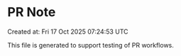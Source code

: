 # PR Note

Created at: Fri 17 Oct 2025 07:24:53 UTC

This file is generated to support testing of PR workflows.
